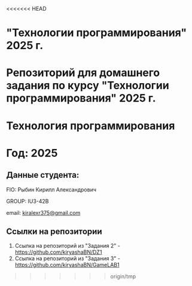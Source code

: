 <<<<<<< HEAD
# "Технологии программирования" 2025 г.
Репозиторий для домашнего задания по курсу "Технологии программирования" 2025 г.
=======
# Технология программирования
# Год: 2025

## Данные студента:

FIO: Рыбин Кирилл Александрович

GROUP: IU3-42B

email: kiralexr375@gmail.com

## Ссылки на репозитории



1. Ссылка на репозиторий из "Задания 2" - https://github.com/kiryashaBN/DZ1
2. Ссылка на репозиторий из "Задания 3" - https://github.com/kiryashaBN/GameLAB1
>>>>>>> origin/tmp
 
